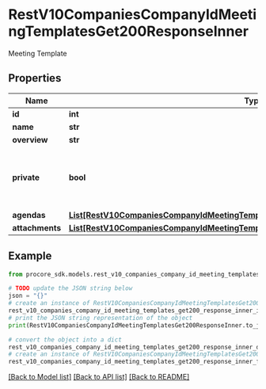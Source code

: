 # RestV10CompaniesCompanyIdMeetingTemplatesGet200ResponseInner

Meeting Template

## Properties

Name | Type | Description | Notes
------------ | ------------- | ------------- | -------------
**id** | **int** | Id | [optional] 
**name** | **str** | Name | [optional] 
**overview** | **str** | Overview | [optional] 
**private** | **bool** | Indicates that this meeting template should be private | [optional] 
**agendas** | [**List[RestV10CompaniesCompanyIdMeetingTemplatesGet200ResponseInnerAgendasInner]**](RestV10CompaniesCompanyIdMeetingTemplatesGet200ResponseInnerAgendasInner.md) | Agendas | [optional] 
**attachments** | [**List[RestV10CompaniesCompanyIdMeetingTemplatesGet200ResponseInnerAttachmentsInner]**](RestV10CompaniesCompanyIdMeetingTemplatesGet200ResponseInnerAttachmentsInner.md) | Attachments | [optional] 

## Example

```python
from procore_sdk.models.rest_v10_companies_company_id_meeting_templates_get200_response_inner import RestV10CompaniesCompanyIdMeetingTemplatesGet200ResponseInner

# TODO update the JSON string below
json = "{}"
# create an instance of RestV10CompaniesCompanyIdMeetingTemplatesGet200ResponseInner from a JSON string
rest_v10_companies_company_id_meeting_templates_get200_response_inner_instance = RestV10CompaniesCompanyIdMeetingTemplatesGet200ResponseInner.from_json(json)
# print the JSON string representation of the object
print(RestV10CompaniesCompanyIdMeetingTemplatesGet200ResponseInner.to_json())

# convert the object into a dict
rest_v10_companies_company_id_meeting_templates_get200_response_inner_dict = rest_v10_companies_company_id_meeting_templates_get200_response_inner_instance.to_dict()
# create an instance of RestV10CompaniesCompanyIdMeetingTemplatesGet200ResponseInner from a dict
rest_v10_companies_company_id_meeting_templates_get200_response_inner_from_dict = RestV10CompaniesCompanyIdMeetingTemplatesGet200ResponseInner.from_dict(rest_v10_companies_company_id_meeting_templates_get200_response_inner_dict)
```
[[Back to Model list]](../README.md#documentation-for-models) [[Back to API list]](../README.md#documentation-for-api-endpoints) [[Back to README]](../README.md)


